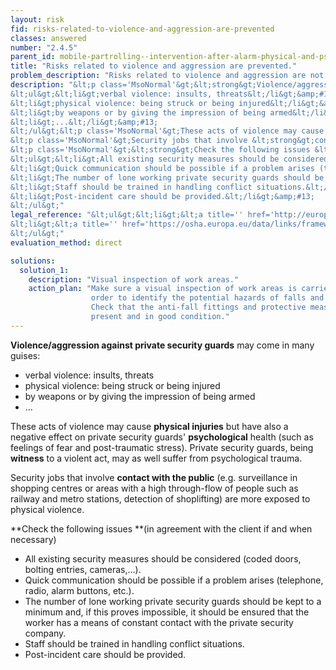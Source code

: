 ```yaml
---
layout: risk
fid: risks-related-to-violence-and-aggression-are-prevented
classes: answered
number: "2.4.5"
parent_id: mobile-partrolling--intervention-after-alarm-physical-and-psychosocial-workload
title: "Risks related to violence and aggression are prevented."
problem_description: "Risks related to violence and aggression are not prevented."
description: "&lt;p class='MsoNormal'&gt;&lt;strong&gt;Violence/aggression against private security guards&lt;/strong&gt; may come in many guises:&lt;/p&gt;&amp;#13;
&lt;ul&gt;&lt;li&gt;verbal violence: insults, threats&lt;/li&gt;&amp;#13;
&lt;li&gt;physical violence: being struck or being injured&lt;/li&gt;&amp;#13;
&lt;li&gt;by weapons or by giving the impression of being armed&lt;/li&gt;&amp;#13;
&lt;li&gt;...&lt;/li&gt;&amp;#13;
&lt;/ul&gt;&lt;p class='MsoNormal'&gt;These acts of violence may cause &lt;strong&gt;physical injuries&lt;/strong&gt; but have also a negative effect on private security guards' &lt;strong&gt;psychological&lt;/strong&gt; health (such as feelings of fear and post-traumatic stress). Private security guards, being &lt;strong&gt;witness&lt;/strong&gt; to a violent act, may as well suffer from psychological trauma.&lt;/p&gt;&amp;#13;
&lt;p class='MsoNormal'&gt;Security jobs that involve &lt;strong&gt;contact with the public&lt;/strong&gt; (e.g. surveillance in shopping centres or areas with a high through-flow of people such as railway and metro stations, detection of shoplifting) are more exposed to physical violence.&lt;/p&gt;&amp;#13;
&lt;p class='MsoNormal'&gt;&lt;strong&gt;Check the following issues &lt;/strong&gt;(in agreement with the client if and when necessary)&lt;/p&gt;&amp;#13;
&lt;ul&gt;&lt;li&gt;All existing security measures should be considered (coded doors, bolting entries, cameras,...).&lt;/li&gt;&amp;#13;
&lt;li&gt;Quick communication should be possible if a problem arises (telephone, radio, alarm buttons, etc.).&lt;/li&gt;&amp;#13;
&lt;li&gt;The number of lone working private security guards should be kept to a minimum and, if this proves impossible, it should be ensured that the worker has a means of constant contact with the private security company.&lt;/li&gt;&amp;#13;
&lt;li&gt;Staff should be trained in handling conflict situations.&lt;/li&gt;&amp;#13;
&lt;li&gt;Post-incident care should be provided.&lt;/li&gt;&amp;#13;
&lt;/ul&gt;"
legal_reference: "&lt;ul&gt;&lt;li&gt;&lt;a title='' href='http://europa.eu/legislation_summaries/employment_and_social_policy/health_hygiene_safety_at_work/c11113_en.htm' rel='nofollow' target='_blank'&gt;89/391/CEE Implementing measures to improve the health and safety of workers (framework directive).&lt;/a&gt;&lt;/li&gt;&amp;#13;
&lt;li&gt;&lt;a title='' href='https://osha.europa.eu/data/links/framework-agreement-on-harassment-and-violence-at-work?utm_source=oshmail&amp;amp;utm_medium=email&amp;amp;utm_campaign=index_html' rel='nofollow' target='_blank'&gt;Framework agreement on harassment and violence at work.&lt;/a&gt;&lt;/li&gt;&amp;#13;
&lt;/ul&gt;"
evaluation_method: direct

solutions:
  solution_1:
    description: "Visual inspection of work areas."
    action_plan: "Make sure a visual inspection of work areas is carried out in
                  order to identify the potential hazards of falls and slips.
                  Check that the anti-fall fittings and protective measures are
                  present and in good condition."
---
```

**Violence/aggression against private security guards** may come in many guises:

  * verbal violence: insults, threats
  * physical violence: being struck or being injured
  * by weapons or by giving the impression of being armed
  * ...

These acts of violence may cause **physical injuries** but have also a
negative effect on private security guards' **psychological** health (such as
feelings of fear and post-traumatic stress). Private security guards, being
**witness** to a violent act, may as well suffer from psychological trauma.

Security jobs that involve **contact with the public** (e.g. surveillance in
shopping centres or areas with a high through-flow of people such as railway
and metro stations, detection of shoplifting) are more exposed to physical
violence.

**Check the following issues **(in agreement with the client if and when necessary)

  * All existing security measures should be considered (coded doors, bolting entries, cameras,...).
  * Quick communication should be possible if a problem arises (telephone, radio, alarm buttons, etc.).
  * The number of lone working private security guards should be kept to a minimum and, if this proves impossible, it should be ensured that the worker has a means of constant contact with the private security company.
  * Staff should be trained in handling conflict situations.
  * Post-incident care should be provided.


